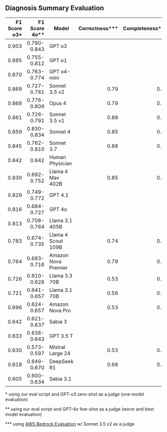 ## Diagnosis Summary Evaluation

| F1 Score o3* | F1 Score 4o** | Model               | Correctness***  | Completeness***  |
|-------------:|--------------:|---------------------|----------------:|-----------------:|
| 0.903        | 0.790-0.843   | GPT o3              |
| 0.885        | 0.755-0.812   | GPT o1              |
| 0.870        | 0.763-0.774   | GPT o4-mini         |
| 0.869        | 0.727-0.781   | Sonnet 3.5 v2       | 0.79            | 0.88
| 0.868        | 0.776-0.809   | Opus 4              | 0.79            | 0.87
| 0.861        | 0.726-0.791   | Sonnet 3.5 v1       | 0.88            | 0.84
| 0.859        | 0.830-0.834   | Sonnet 4            | 0.85            | 0.94
| 0.845        | 0.762-0.810   | Sonnet 3.7          | 0.88            | 0.90
| 0.842        | 0.842         | Human Physician     |
| 0.830        | 0.692-0.752   | Llama 4 Mav 402B    | 0.85            | 0.90
| 0.829        | 0.749-0.772   | GPT 4.1             |
| 0.816        | 0.684-0.727   | GPT 4o              |
| 0.813        | 0.708-0.764   | Llama 3.1 405B      |
| 0.783        | 0.674-0.735   | Llama 4 Scout 109B  | 0.74            | 0.84
| 0.764        | 0.683-0.716   | Amazon Nova Premier | 0.79            | 0.82
| 0.726        | 0.610-0.628   | Llama 3.3 70B       | 0.53            | 0.72
| 0.721        | 0.641-0.657   | Llama 3.1 70B       | 0.56            | 0.60
| 0.696        | 0.624-0.657   | Amazon Nova Pro     | 0.53            | 0.75
| 0.642        | 0.621-0.637   | Sabia 3             |
| 0.633        | 0.638-0.643   | GPT 3.5 T           |
| 0.630        | 0.573-0.597   | Mistral Large 24    | 0.53            | 0.76
| 0.618        | 0.649-0.670   | DeepSeek R1         | 0.68            | 0.84
| 0.605        | 0.600-0.634   | Sabia 3.1           |


\*  using our eval script and GPT-o3 zero-shot as a judge (one model evaluation)

\**  using our eval script and GPT-4o few-shot as a judge (worst and best model evaluation)

\*** using [AWS Bedrock Evaluation](https://docs.aws.amazon.com/bedrock/latest/userguide/evaluation.html) w/ Sonnet 3.5 v2 as a judge